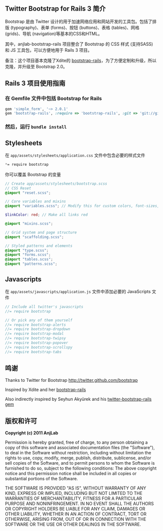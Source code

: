## Twitter Bootstrap for Rails 3 简介

Bootstrap 是由 Twitter 设计的用于加速网络应用和网站开发的工具包。包括了排版 (typography)、表单 (forms)、按钮 (buttons)、表格 (tables)、网格 (grids)、导航 (navigation)等基本的CSS和HTML。

其中，anjlab-bootstrap-rails 项目整合了 Bootstrap 的 CSS 样式 (支持SASS) 和 JS 工具包，可以方便地用于 Rails 3 项目。

备注：这个项目基本克隆了Xdite的 [bootstrap-rails](https://github.com/xdite/bootstrap-rails)，为了方便定制和升级，所以克隆，并升级至 Bootstrap 2.0。

## Rails 3 项目使用指南

### 在 Gemfile 文件中包括 Bootstrap for Rails

```ruby
gem 'simple_form', '~> 2.0.1'
gem 'bootstrap-rails', :require => 'bootstrap-rails', :git => 'git://github.com/qingping/hujoy-bootstrap-rails.git'
```

### 然后，运行 `bundle install`

## Stylesheets

在 `app/assets/stylesheets/application.css` 文件中包含必要的样式文件

```css
*= require bootstrap
```

你可以覆盖 Bootstrap 的变量

```scss
// Create app/assets/stylesheets/bootstrap.scss
// CSS Reset
@import "reset.scss";

// Core variables and mixins
@import "variables.scss"; // Modify this for custom colors, font-sizes, etc

$linkColor: red; // Make all links red

@import "mixins.scss";

// Grid system and page structure
@import "scaffolding.scss";

// Styled patterns and elements
@import "type.scss";
@import "forms.scss";
@import "tables.scss";
@import "patterns.scss";
```

## Javascripts

在 `app/assets/javascripts/application.js` 文件中添加必要的 JavaScripts 文件

```javascript
// Include all twitter's javascripts
//= require bootstrap

// Or pick any of them yourself
//= require bootstrap-alerts
//= require bootstrap-dropdown
//= require bootstrap-modal
//= require bootstrap-twipsy
//= require bootstrap-popover
//= require bootstrap-scrollspy
//= require bootstrap-tabs
```
        
## 鸣谢

Thanks to Twitter for Bootstrap
http://twitter.github.com/bootstrap

Inspired by Xdite and her [bootstrap-rails](https://github.com/xdite/bootstrap-rails)

Also indirectly inspired by Seyhun Akyürek and his [twitter-bootstrap-rails gem](https://github.com/seyhunak/twitter-bootstrap-rails)

## 版权和许可

**Copyright (c) 2011 AnjLab**

Permission is hereby granted, free of charge, to any person obtaining a copy of this software and associated documentation files (the "Software"), to deal in the Software without restriction, including without limitation the rights to use, copy, modify, merge, publish, distribute, sublicense, and/or sell copies of the Software, and to permit persons to whom the Software is furnished to do so, subject to the following conditions:
The above copyright notice and this permission notice shall be included in all copies or substantial portions of the Software.

THE SOFTWARE IS PROVIDED "AS IS", WITHOUT WARRANTY OF ANY KIND, EXPRESS OR IMPLIED, INCLUDING BUT NOT LIMITED TO THE WARRANTIES OF MERCHANTABILITY, FITNESS FOR A PARTICULAR PURPOSE AND NONINFRINGEMENT. IN NO EVENT SHALL THE AUTHORS OR COPYRIGHT HOLDERS BE LIABLE FOR ANY CLAIM, DAMAGES OR OTHER LIABILITY, WHETHER IN AN ACTION OF CONTRACT, TORT OR OTHERWISE, ARISING FROM, OUT OF OR IN CONNECTION WITH THE SOFTWARE OR THE USE OR OTHER DEALINGS IN THE SOFTWARE.